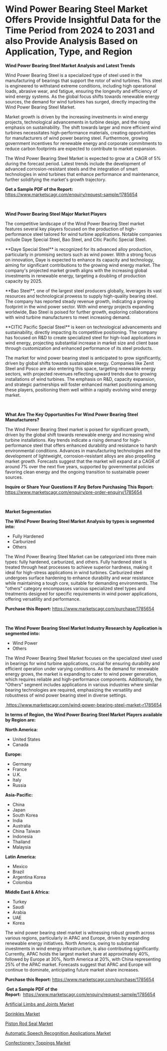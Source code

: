 <p><h1>Wind Power Bearing Steel Market Offers Provide Insightful Data for the Time Period from 2024 to 2031 and also Provide Analysis Based on Application, Type, and Region</h1></p><p><strong>Wind Power Bearing Steel Market Analysis and Latest Trends</strong></p>
<p><p>Wind Power Bearing Steel is a specialized type of steel used in the manufacturing of bearings that support the rotor of wind turbines. This steel is engineered to withstand extreme conditions, including high operational loads, abrasive wear, and fatigue, ensuring the longevity and efficiency of wind energy systems. As the global focus shifts towards renewable energy sources, the demand for wind turbines has surged, directly impacting the Wind Power Bearing Steel Market.</p><p>Market growth is driven by the increasing investments in wind energy projects, technological advancements in turbine design, and the rising emphasis on sustainability. The shift towards larger and more efficient wind turbines necessitates high-performance materials, creating opportunities for manufacturers of wind power bearing steel. Furthermore, growing government incentives for renewable energy and corporate commitments to reduce carbon footprints are expected to contribute to market expansion.</p><p>The Wind Power Bearing Steel Market is expected to grow at a CAGR of 5% during the forecast period. Latest trends include the development of advanced corrosion-resistant steels and the integration of smart technologies in wind turbines that enhance performance and maintenance, further solidifying the market's growth trajectory.</p></p>
<p><strong>Get a Sample PDF of the Report:&nbsp;</strong> <a href="https://www.marketscagr.com/enquiry/request-sample/1785654?utm_campaign=1171&utm_medium=2&utm_source=Github&utm_content=ia&utm_term=09102024&utm_id=wind-power-bearing-steel">https://www.marketscagr.com/enquiry/request-sample/1785654</a></p>
<p>&nbsp;</p>
<p><strong>Wind Power Bearing Steel Major Market Players</strong></p>
<p><p>The competitive landscape of the Wind Power Bearing Steel market features several key players focused on the production of high-performance steel tailored for wind turbine applications. Notable companies include Daye Special Steel, Bao Steel, and Citic Pacific Special Steel.</p><p>**Daye Special Steel** is recognized for its advanced alloy production, particularly in promising sectors such as wind power. With a strong focus on innovation, Daye is expected to enhance its capacity and technology, aiming for significant contributions to the growing wind energy market. The company's projected market growth aligns with the increasing global investments in renewable energy, targeting a doubling of production capacity by 2025.</p><p>**Bao Steel**, one of the largest steel producers globally, leverages its vast resources and technological prowess to supply high-quality bearing steel. The company has reported steady revenue growth, indicating a growing footprint in the wind power sector. With wind energy projects expanding worldwide, Bao Steel is poised for further growth, exploring collaborations with wind turbine manufacturers to meet increasing demand.</p><p>**CITIC Pacific Special Steel** is keen on technological advancements and sustainability, directly impacting its competitive positioning. The company has focused on R&D to create specialized steel for high-load applications in wind energy, projecting substantial increase in market size and client base through customization and enhanced performance of its steel products.</p><p>The market for wind power bearing steel is anticipated to grow significantly, driven by global shifts towards sustainable energy. Companies like Zenit Steel and Posco are also entering this space, targeting renewable energy sectors, with projected revenues reflecting upward trends due to growing installations of wind turbines. The emphasis on R&D, capacity expansion, and strategic partnerships will foster enhanced market positioning among these players, positioning them well within a rapidly evolving wind energy market.</p></p>
<p>&nbsp;</p>
<p><strong>What Are The Key Opportunities For Wind Power Bearing Steel Manufacturers?</strong></p>
<p><p>The Wind Power Bearing Steel market is poised for significant growth, driven by the global shift towards renewable energy and increasing wind turbine installations. Key trends indicate a rising demand for high-performance steel that offers enhanced durability and resistance to harsh environmental conditions. Advances in manufacturing technologies and the development of lightweight, corrosion-resistant alloys are also propelling market growth. Forecasts suggest that the market will expand at a CAGR of around 7% over the next five years, supported by governmental policies favoring clean energy and the ongoing transition to sustainable power sources.</p></p>
<p><strong>Inquire or Share Your Questions If Any Before Purchasing This Report:</strong> <a href="https://www.marketscagr.com/enquiry/pre-order-enquiry/1785654?utm_campaign=1171&utm_medium=2&utm_source=Github&utm_content=ia&utm_term=09102024&utm_id=wind-power-bearing-steel">https://www.marketscagr.com/enquiry/pre-order-enquiry/1785654</a></p>
<p>&nbsp;</p>
<p><strong>Market Segmentation</strong></p>
<p><strong>The Wind Power Bearing Steel Market Analysis by types is segmented into:</strong></p>
<p><ul><li>Fully Hardened</li><li>Carburized</li><li>Others</li></ul></p>
<p><p>The Wind Power Bearing Steel Market can be categorized into three main types: fully hardened, carburized, and others. Fully hardened steel is treated through heat processes to achieve superior hardness, making it ideal for high-stress applications in wind turbines. Carburized steel undergoes surface hardening to enhance durability and wear resistance while maintaining a tough core, suitable for demanding environments. The "others" category encompasses various specialized steel types and treatments designed for specific requirements in wind power applications, offering versatility and performance.</p></p>
<p><strong>Purchase this Report:&nbsp;</strong><a href="https://www.marketscagr.com/purchase/1785654?utm_campaign=1171&utm_medium=2&utm_source=Github&utm_content=ia&utm_term=09102024&utm_id=wind-power-bearing-steel">https://www.marketscagr.com/purchase/1785654</a></p>
<p>&nbsp;</p>
<p><strong>The Wind Power Bearing Steel Market Industry Research by Application is segmented into:</strong></p>
<p><ul><li>Wind Power</li><li>Others</li></ul></p>
<p><p>The Wind Power Bearing Steel Market focuses on the specialized steel used in bearings for wind turbine applications, crucial for ensuring durability and efficient operation under varying conditions. As the demand for renewable energy grows, the market is expanding to cater to wind power generation, which requires reliable and high-performance components. Additionally, the "Others" segment includes applications in various industries where similar bearing technologies are required, emphasizing the versatility and robustness of wind power bearing steel in diverse settings.</p></p>
<p><a href="https://www.marketscagr.com/wind-power-bearing-steel-market-r1785654?utm_campaign=1171&utm_medium=2&utm_source=Github&utm_content=ia&utm_term=09102024&utm_id=wind-power-bearing-steel">&nbsp;https://www.marketscagr.com/wind-power-bearing-steel-market-r1785654</a></p>
<p><strong>In terms of Region, the Wind Power Bearing Steel Market Players available by Region are:</strong></p>
<p>
    <p> <strong> North America: </strong>
        <ul>
            <li>United States</li>
            <li>Canada</li>
        </ul>
        </p> 
    <p> <strong> Europe: </strong>
        <ul>
            <li>Germany</li>
            <li>France</li>
            <li>U.K.</li>
            <li>Italy</li>
            <li>Russia</li>
        </ul>
        </p> 
    <p> <strong> Asia-Pacific: </strong>
        <ul>
            <li>China</li>
            <li>Japan</li>
            <li>South Korea</li>
            <li>India</li>
            <li>Australia</li>
            <li>China Taiwan</li>
            <li>Indonesia</li>
            <li>Thailand</li>
            <li>Malaysia</li>
        </ul>
        </p> 
    <p> <strong> Latin America: </strong>
        <ul>
            <li>Mexico</li>
            <li>Brazil</li>
            <li>Argentina Korea</li>
            <li>Colombia</li>
        </ul>
        </p> 
    <p> <strong> Middle East & Africa: </strong>
        <ul>
            <li>Turkey</li>
            <li>Saudi</li>
            <li>Arabia</li>
            <li>UAE</li>
            <li>Korea</li>
        </ul>
    </p>
    </p>
<p><p>The wind power bearing steel market is witnessing robust growth across various regions, particularly in APAC and Europe, driven by expanding renewable energy initiatives. North America, owing to substantial investments in wind energy infrastructure, is also contributing significantly. Currently, APAC holds the largest market share at approximately 40%, followed by Europe at 30%, North America at 20%, with China representing 25% of the APAC market. Forecasts suggest that APAC and Europe will continue to dominate, anticipating future market share increases.</p></p>
<p><strong>Purchase this Report: </strong><a href="https://www.marketscagr.com/purchase/1785654?utm_campaign=1171&utm_medium=2&utm_source=Github&utm_content=ia&utm_term=09102024&utm_id=wind-power-bearing-steel">https://www.marketscagr.com/purchase/1785654</a></p>
<p>&nbsp;<strong>Get a Sample PDF of the Report:&nbsp;&nbsp;</strong><a href="https://www.marketscagr.com/enquiry/request-sample/1785654?utm_campaign=1171&utm_medium=2&utm_source=Github&utm_content=ia&utm_term=09102024&utm_id=wind-power-bearing-steel">https://www.marketscagr.com/enquiry/request-sample/1785654</a></p>
<p><strong></strong></p>
<p><p><a href="https://www.linkedin.com/pulse/global-artificial-limbs-joints-market-pulse-trends-growth-analysis-aibxc?utm_campaign=1171&utm_medium=2&utm_source=Github&utm_content=ia&utm_term=09102024&utm_id=wind-power-bearing-steel">Artificial Limbs and Joints Market</a></p><p><a href="https://issuu.com/reportprime-2/docs/sprinkles-market-size-2030.pptx_f9bb5318c70a2a?utm_campaign=1171&utm_medium=2&utm_source=Github&utm_content=ia&utm_term=09102024&utm_id=wind-power-bearing-steel">Sprinkles Market</a></p><p><a href="https://www.linkedin.com/pulse/global-piston-rod-seal-market-product-types-applications-agdsf?utm_campaign=1171&utm_medium=2&utm_source=Github&utm_content=ia&utm_term=09102024&utm_id=wind-power-bearing-steel">Piston Rod Seal Market</a></p><p><a href="https://www.linkedin.com/pulse/global-automatic-speech-recognition-applications-industry-r3ure?utm_campaign=1171&utm_medium=2&utm_source=Github&utm_content=ia&utm_term=09102024&utm_id=wind-power-bearing-steel">Automatic Speech Recognition Applications Market</a></p><p><a href="https://issuu.com/reportprime-2/docs/confectionery-toppings-market-size-_efb4e70928ccd7?utm_campaign=1171&utm_medium=2&utm_source=Github&utm_content=ia&utm_term=09102024&utm_id=wind-power-bearing-steel">Confectionery Toppings Market</a></p></p>